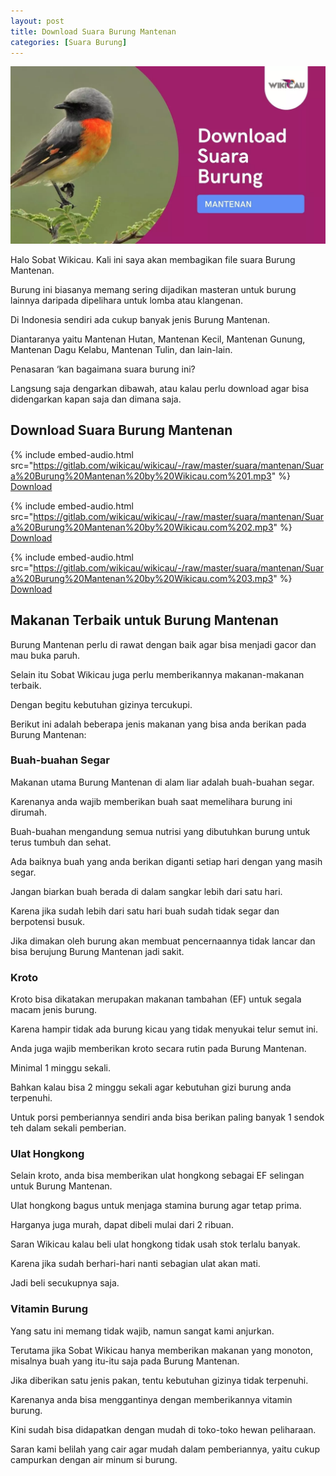 ```yaml
---
layout: post
title: Download Suara Burung Mantenan
categories: [Suara Burung]
---
```


![](/images/suara-burung-mantenan.webp)

Halo Sobat Wikicau. Kali ini saya akan membagikan file suara Burung Mantenan.

Burung ini biasanya memang sering dijadikan masteran untuk burung lainnya daripada dipelihara untuk lomba atau klangenan.

Di Indonesia sendiri ada cukup banyak jenis Burung Mantenan.

Diantaranya yaitu Mantenan Hutan, Mantenan Kecil, Mantenan Gunung, Mantenan Dagu Kelabu, Mantenan Tulin, dan lain-lain.

Penasaran ‘kan bagaimana suara burung ini?

Langsung saja dengarkan dibawah, atau kalau perlu download agar bisa didengarkan kapan saja dan dimana saja.

## Download Suara Burung Mantenan

{% include embed-audio.html src="https://gitlab.com/wikicau/wikicau/-/raw/master/suara/mantenan/Suara%20Burung%20Mantenan%20by%20Wikicau.com%201.mp3" %}
[Download](https://bit.ly/2Z7g36I)

{% include embed-audio.html src="https://gitlab.com/wikicau/wikicau/-/raw/master/suara/mantenan/Suara%20Burung%20Mantenan%20by%20Wikicau.com%202.mp3" %}
[Download](https://bit.ly/2ZdMmjy)

{% include embed-audio.html src="https://gitlab.com/wikicau/wikicau/-/raw/master/suara/mantenan/Suara%20Burung%20Mantenan%20by%20Wikicau.com%203.mp3" %}
[Download](https://bit.ly/2Zjpf7a)

## Makanan Terbaik untuk Burung Mantenan

Burung Mantenan perlu di rawat dengan baik agar bisa menjadi gacor dan mau buka paruh.

Selain itu Sobat Wikicau juga perlu memberikannya makanan-makanan terbaik.

Dengan begitu kebutuhan gizinya tercukupi.

Berikut ini adalah beberapa jenis makanan yang bisa anda berikan pada Burung Mantenan:

### Buah-buahan Segar

Makanan utama Burung Mantenan di alam liar adalah buah-buahan segar.

Karenanya anda wajib memberikan buah saat memelihara burung ini dirumah.

Buah-buahan mengandung semua nutrisi yang dibutuhkan burung untuk terus tumbuh dan sehat.

Ada baiknya buah yang anda berikan diganti setiap hari dengan yang masih segar.

Jangan biarkan buah berada di dalam sangkar lebih dari satu hari.

Karena jika sudah lebih dari satu hari buah sudah tidak segar dan berpotensi busuk.

Jika dimakan oleh burung akan membuat pencernaannya tidak lancar dan bisa berujung Burung Mantenan jadi sakit.

### Kroto

Kroto bisa dikatakan merupakan makanan tambahan (EF) untuk segala macam jenis burung.

Karena hampir tidak ada burung kicau yang tidak menyukai telur semut ini.

Anda juga wajib memberikan kroto secara rutin pada Burung Mantenan.

Minimal 1 minggu sekali.

Bahkan kalau bisa 2 minggu sekali agar kebutuhan gizi burung anda terpenuhi.

Untuk porsi pemberiannya sendiri anda bisa berikan paling banyak 1 sendok teh dalam sekali pemberian.

### Ulat Hongkong

Selain kroto, anda bisa memberikan ulat hongkong sebagai EF selingan untuk Burung Mantenan.

Ulat hongkong bagus untuk menjaga stamina burung agar tetap prima.

Harganya juga murah, dapat dibeli mulai dari 2 ribuan.

Saran Wikicau kalau beli ulat hongkong tidak usah stok terlalu banyak.

Karena jika sudah berhari-hari nanti sebagian ulat akan mati.

Jadi beli secukupnya saja.

### Vitamin Burung

Yang satu ini memang tidak wajib, namun sangat kami anjurkan.

Terutama jika Sobat Wikicau hanya memberikan makanan yang monoton, misalnya buah yang itu-itu saja pada Burung Mantenan.

Jika diberikan satu jenis pakan, tentu kebutuhan gizinya tidak terpenuhi.

Karenanya anda bisa menggantinya dengan memberikannya vitamin burung.

Kini sudah bisa didapatkan dengan mudah di toko-toko hewan peliharaan.

Saran kami belilah yang cair agar mudah dalam pemberiannya, yaitu cukup campurkan dengan air minum si burung.


